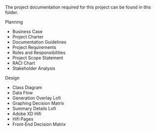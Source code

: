 The project documentation required for this project can be found in this folder.

Planning
- Business Case
- Project Charter
- Documentation Guidelines
- Project Requirements
- Roles and Responsibilities
- Project Scope Statement
- RACI Chart
- Stakeholder Analysis

Design
- Class Diagram
- Data Flow
- Generation Overlay Lofi
- Graphing Decision Matrix
- Summary Details Lofi
- Adobe XD Hifi
- Hifi Pages
- Front-End Decision Matrix

